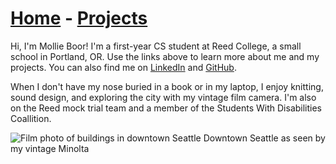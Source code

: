 # [Home](https://mboorj.github.io) - [Projects](./projects)

Hi, I'm Mollie Boor! I'm a first-year CS student at Reed College, a small school in Portland, OR. Use the links above to learn more about me and my projects. You can also find me on [LinkedIn](www.linkedin.com/in/mollie-boor) and [GitHub](https://github.com/mboorj).

When I don't have my nose buried in a book or in my laptop, I enjoy knitting, sound design, and exploring the city with my vintage film camera. I'm also on the Reed mock trial team and a member of the Students With Disabilities Coallition. 

![Film photo of buildings in downtown Seattle](https://user-images.githubusercontent.com/94495260/143663477-3d857cee-2191-416f-bb13-f9731be85836.jpg)
Downtown Seattle as seen by my vintage Minolta
